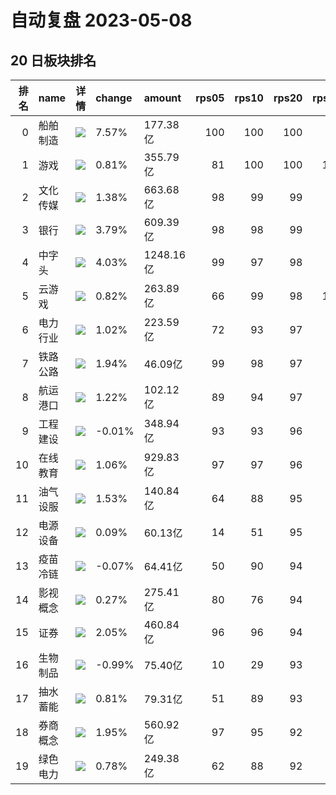 # 自动复盘 2023-05-08
## 20 日板块排名
|   排名 | name     | 详情                                                                                                | change   | amount    |   rps05 |   rps10 |   rps20 |   rps50 |   rps120 |   rps250 | volume       |
|-------:|:---------|:----------------------------------------------------------------------------------------------------|:---------|:----------|--------:|--------:|--------:|--------:|---------:|---------:|:-------------|
|      0 | 船舶制造 | ![](https://sykent-blog-image.oss-cn-beijing.aliyuncs.com/quant/image/2023/5/1683556375942-tmp.jpg) | 7.57%    | 177.38亿  |     100 |     100 |     100 |      99 |       97 |       99 | 1453.74万手  |
|      1 | 游戏     | ![](https://sykent-blog-image.oss-cn-beijing.aliyuncs.com/quant/image/2023/5/1683556377467-tmp.jpg) | 0.81%    | 355.79亿  |      81 |     100 |     100 |     100 |      100 |      100 | 2907.73万手  |
|      2 | 文化传媒 | ![](https://sykent-blog-image.oss-cn-beijing.aliyuncs.com/quant/image/2023/5/1683556378879-tmp.jpg) | 1.38%    | 663.68亿  |      98 |      99 |      99 |      99 |       99 |       97 | 5694.11万手  |
|      3 | 银行     | ![](https://sykent-blog-image.oss-cn-beijing.aliyuncs.com/quant/image/2023/5/1683556380511-tmp.jpg) | 3.79%    | 609.39亿  |      98 |      98 |      99 |      95 |       89 |        8 | 10101.47万手 |
|      4 | 中字头   | ![](https://sykent-blog-image.oss-cn-beijing.aliyuncs.com/quant/image/2023/5/1683556382007-tmp.jpg) | 4.03%    | 1248.16亿 |      99 |      97 |      98 |      97 |       96 |       90 | 12392.54万手 |
|      5 | 云游戏   | ![](https://sykent-blog-image.oss-cn-beijing.aliyuncs.com/quant/image/2023/5/1683556383107-tmp.jpg) | 0.82%    | 263.89亿  |      66 |      99 |      98 |     100 |      100 |      100 | 2005.06万手  |
|      6 | 电力行业 | ![](https://sykent-blog-image.oss-cn-beijing.aliyuncs.com/quant/image/2023/5/1683556384124-tmp.jpg) | 1.02%    | 223.59亿  |      72 |      93 |      97 |      74 |       52 |       41 | 3568.50万手  |
|      7 | 铁路公路 | ![](https://sykent-blog-image.oss-cn-beijing.aliyuncs.com/quant/image/2023/5/1683556385206-tmp.jpg) | 1.94%    | 46.09亿   |      99 |      98 |      97 |      90 |       88 |       63 | 691.54万手   |
|      8 | 航运港口 | ![](https://sykent-blog-image.oss-cn-beijing.aliyuncs.com/quant/image/2023/5/1683556386441-tmp.jpg) | 1.22%    | 102.12亿  |      89 |      94 |      97 |      83 |       75 |       47 | 1971.13万手  |
|      9 | 工程建设 | ![](https://sykent-blog-image.oss-cn-beijing.aliyuncs.com/quant/image/2023/5/1683556387473-tmp.jpg) | -0.01%   | 348.94亿  |      93 |      93 |      96 |      86 |       84 |       46 | 4531.99万手  |
|     10 | 在线教育 | ![](https://sykent-blog-image.oss-cn-beijing.aliyuncs.com/quant/image/2023/5/1683556388508-tmp.jpg) | 1.06%    | 929.83亿  |      97 |      97 |      96 |      98 |       98 |       98 | 6483.92万手  |
|     11 | 油气设服 | ![](https://sykent-blog-image.oss-cn-beijing.aliyuncs.com/quant/image/2023/5/1683556389688-tmp.jpg) | 1.53%    | 140.84亿  |      64 |      88 |      95 |      79 |       67 |       48 | 1620.83万手  |
|     12 | 电源设备 | ![](https://sykent-blog-image.oss-cn-beijing.aliyuncs.com/quant/image/2023/5/1683556390911-tmp.jpg) | 0.09%    | 60.13亿   |      14 |      51 |      95 |      62 |       35 |       96 | 447.61万手   |
|     13 | 疫苗冷链 | ![](https://sykent-blog-image.oss-cn-beijing.aliyuncs.com/quant/image/2023/5/1683556391979-tmp.jpg) | -0.07%   | 64.41亿   |      50 |      90 |      94 |      81 |       81 |       73 | 501.13万手   |
|     14 | 影视概念 | ![](https://sykent-blog-image.oss-cn-beijing.aliyuncs.com/quant/image/2023/5/1683556393026-tmp.jpg) | 0.27%    | 275.41亿  |      80 |      76 |      94 |      97 |       96 |       80 | 2996.24万手  |
|     15 | 证券     | ![](https://sykent-blog-image.oss-cn-beijing.aliyuncs.com/quant/image/2023/5/1683556394007-tmp.jpg) | 2.05%    | 460.84亿  |      96 |      96 |      94 |      79 |       84 |       13 | 4574.02万手  |
|     16 | 生物制品 | ![](https://sykent-blog-image.oss-cn-beijing.aliyuncs.com/quant/image/2023/5/1683556395073-tmp.jpg) | -0.99%   | 75.40亿   |      10 |      29 |      93 |      60 |       55 |       55 | 303.67万手   |
|     17 | 抽水蓄能 | ![](https://sykent-blog-image.oss-cn-beijing.aliyuncs.com/quant/image/2023/5/1683556396057-tmp.jpg) | 0.81%    | 79.31亿   |      51 |      89 |      93 |      71 |       37 |       47 | 943.97万手   |
|     18 | 券商概念 | ![](https://sykent-blog-image.oss-cn-beijing.aliyuncs.com/quant/image/2023/5/1683556397354-tmp.jpg) | 1.95%    | 560.92亿  |      97 |      95 |      92 |      78 |       82 |       12 | 5500.32万手  |
|     19 | 绿色电力 | ![](https://sykent-blog-image.oss-cn-beijing.aliyuncs.com/quant/image/2023/5/1683556398787-tmp.jpg) | 0.78%    | 249.38亿  |      62 |      88 |      92 |      67 |       52 |       30 | 3613.30万手  |
